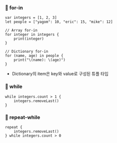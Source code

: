 ### 🚀 for-in
```
var integers = [1, 2, 3]
let people = ["yagom": 10, "eric": 15, "mike": 12]

// Array for-in
for integer in integers {
    print(integer)
}

// Dictionary for-in
for (name, age) in people {
    print("\(name): \(age)")
}
```
- Dictionary의 item은 key와 value로 구성된 튜플 타입

### 🚀 while
```
while integers.count > 1 {
    integers.removeLast()
}
```

### 🚀 repeat-while
```
repeat {
    integers.removeLast()
} while integers.count > 0
```